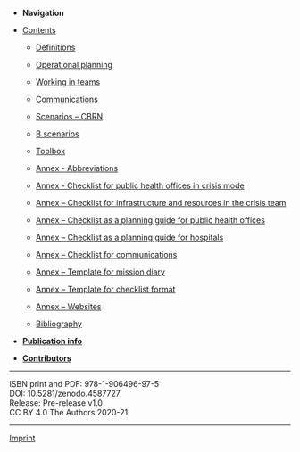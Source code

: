 - **Navigation**

- [Contents](files/chapter_0.md)

  - [Definitions](files/document-2.md)
  - [Operational planning](files/document-3.md)
  - [Working in teams](files/document-4.md)
  - [Communications](files/document-5.md)
  - [Scenarios – CBRN](files/document-6.md)
  - [B scenarios](files/document-7.md)
  - [Toolbox](files/document-8.md)

  - [Annex - Abbreviations](files/document-8.md)
  - [Annex - Checklist for public health offices in crisis mode](files/document-9.md)
  - [Annex – Checklist for infrastructure and resources in the crisis team](files/document-10.md)
  - [Annex – Checklist as a planning guide for public health offices](files/document-11.md)
  - [Annex – Checklist as a planning guide for hospitals](files/document-12.md)
  - [Annex – Checklist for communications](files/document-13.md)
  - [Annex – Template for mission diary](files/document-14.md)
  - [Annex – Template for checklist format](files/document-15.md)
  - [Annex – Websites](files/document-16.md)
  - [Bibliography](files/document-17.md)

- [**Publication info**](files/document-101.md)
- [**Contributors**](files/document-201.md)

---

ISBN print and PDF: 978-1-906496-97-5<br />
DOI: 10.5281/zenodo.4587727<br />
Release: Pre-release v1.0<br />
CC BY 4.0 The Authors 2020-21

---

[Imprint](files/imprint.md)
